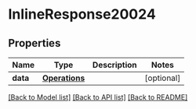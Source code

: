 # InlineResponse20024

## Properties
Name | Type | Description | Notes
------------ | ------------- | ------------- | -------------
**data** | [**Operations**](Operations.md) |  | [optional] 

[[Back to Model list]](../README.md#documentation-for-models) [[Back to API list]](../README.md#documentation-for-api-endpoints) [[Back to README]](../README.md)

